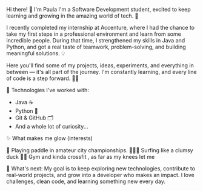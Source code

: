 Hi there! 👋 I'm Paula
I'm a Software Development student, excited to keep learning and growing in the amazing world of tech. 🚀

I recently completed my internship at Accenture, where I had the chance to take my first steps in a professional environment and learn from some incredible people. During that time, I strengthened my skills in Java and Python, and got a real taste of teamwork, problem-solving, and building meaningful solutions. 💡

Here you'll find some of my projects, ideas, experiments, and everything in between — it's all part of the journey. I'm constantly learning, and every line of code is a step forward. 🧠✨

🔧 Technologies I've worked with:
- Java ☕
- Python 🐍
- Git & GitHub 🗂️
- And a whole lot of curiosity...

 ✨ What makes me glow (interests)

🎾 Playing paddle in amateur city championships.
🏄🏻‍♀️ Surfing like a clumsy duck
💪🏻 Gym and kinda crossfit , as far as my knees let me

📌 What's next:
My goal is to keep exploring new technologies, contribute to real-world projects, and grow into a developer who makes an impact. I love challenges, clean code, and learning something new every day.
